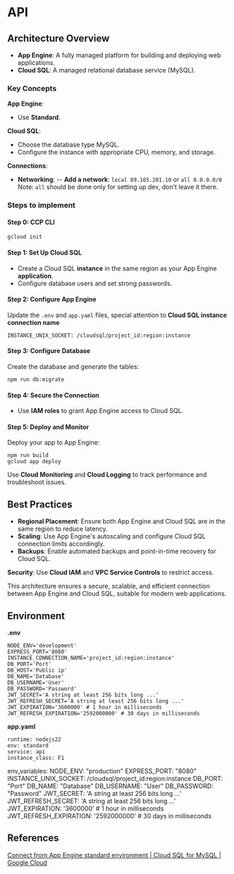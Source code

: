 
# API
## Architecture Overview
- **App Engine**: A fully managed platform for building and deploying web applications.
- **Cloud SQL**: A managed relational database service (MySQL).

### Key Concepts
**App Engine**:
- Use **Standard**.

**Cloud SQL**:
- Choose the database type MySQL.
- Configure the instance with appropriate CPU, memory, and storage.

**Connections**:
- **Networking**:
-- **Add a network**: <code>local 89.165.201.10</code> or <code>all 0.0.0.0/0</code>
Note: <code>all</code> should be done only for setting up dev, don't leave it there.

### Steps to implement
#### Step 0: CCP CLI
	gcloud init

#### Step 1: Set Up Cloud SQL
-   Create a Cloud SQL **instance** in the same region as your App Engine **application**.
-   Configure database users and set strong passwords.

#### Step 2: Configure App Engine
Update the `.env` and `app.yaml` files, special attention to **Cloud SQL instance connection name** 
	
	INSTANCE_UNIX_SOCKET: /cloudsql/project_id:region:instance

#### Step 3: Configure Database
Create the database and generate the tables:

	npm run db:migrate

#### Step 4: Secure the Connection
- Use **IAM roles** to grant App Engine access to Cloud SQL.

#### Step 5: Deploy and Monitor
Deploy your app to App Engine:

	npm run build
	gcloud app deploy

Use **Cloud Monitoring** and **Cloud Logging** to track performance and troubleshoot issues.

## Best Practices
-   **Regional Placement**: Ensure both App Engine and Cloud SQL are in the same region to reduce latency.
-   **Scaling**: Use App Engine's autoscaling and configure Cloud SQL connection limits accordingly.
-   **Backups**: Enable automated backups and point-in-time recovery for Cloud SQL.

**Security**: Use **Cloud IAM** and **VPC Service Controls** to restrict access.


This architecture ensures a secure, scalable, and efficient connection between App Engine and Cloud SQL, suitable for modern web applications.


## Environment

<b>.env</b>

	NODE_ENV='development'
	EXPRESS_PORT='8080'
	INSTANCE_CONNECTION_NAME='project_id:region:instance'
	DB_PORT='Port'
	DB_HOST='Public ip'
	DB_NAME='Database'
	DB_USERNAME='User'
	DB_PASSWORD='Password'
	JWT_SECRET='A string at least 256 bits long ...'
	JWT_REFRESH_SECRET='A string at least 256 bits long ...'
	JWT_EXPIRATION='3600000' # 1 hour in milliseconds
	JWT_REFRESH_EXPIRATION='2592000000' # 30 days in milliseconds


<b>app.yaml</b>

	runtime: nodejs22
	env: standard
	service: api
	instance_class: F1
  env_variables:
	  NODE_ENV: "production"
	  EXPRESS_PORT: "8080"
	  INSTANCE_UNIX_SOCKET: /cloudsql/project_id:region:instance
	  DB_PORT: "Port"
	  DB_NAME: "Database"
	  DB_USERNAME: "User"
	  DB_PASSWORD: "Password"
	  JWT_SECRET: 'A string at least 256 bits long ...'
	  JWT_REFRESH_SECRET: 'A string at least 256 bits long ...'
	  JWT_EXPIRATION: '3600000' # 1 hour in milliseconds
	  JWT_REFRESH_EXPIRATION: '2592000000' # 30 days in milliseconds

## References
[Connect from App Engine standard environment | Cloud SQL for MySQL | Google Cloud](https://cloud.google.com/sql/docs/mysql/connect-app-engine-standard)

